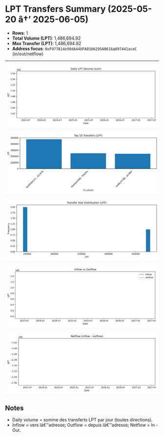 ﻿# LPT Transfers Summary (2025-05-20 â†’ 2025-06-05)

- **Rows**: 1
- **Total Volume (LPT)**: 1,486,694.92
- **Max Transfer (LPT)**: 1,486,694.92
- **Address focus**: `0xF977814e90dA44bFA03b6295A0616a897441aceC` (in/out/netflow)

---

![Daily Volume](img/lpt_may2025_volume_daily.png)

![Top 10 Transfers](img/top10_transfers_lpt.png)

![Transfer Size Distribution](img/transfer_size_hist.png)

![In vs Out](img/lpt_may2025_in_vs_out.png)

![Netflow (address)](img/lpt_may2025_netflow.png)

## Notes
- Daily volume = somme des transferts LPT par jour (toutes directions).
- Inflow = vers lâ€™adresse; Outflow = depuis lâ€™adresse; Netflow = In - Out.


